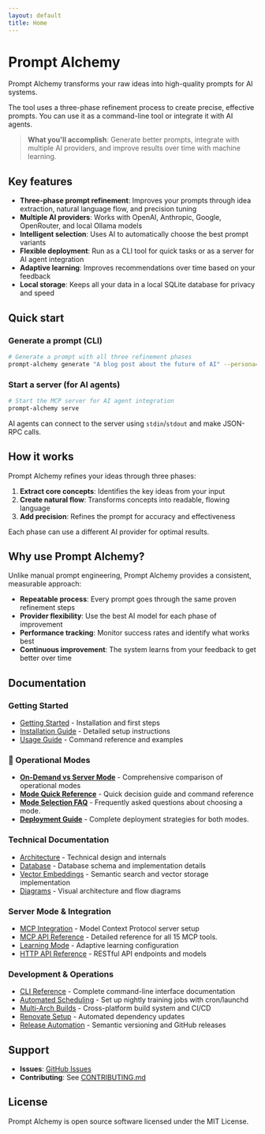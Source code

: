 ```yaml
---
layout: default
title: Home
---
```


# Prompt Alchemy

Prompt Alchemy transforms your raw ideas into high-quality prompts for AI systems. 

The tool uses a three-phase refinement process to create precise, effective prompts. You can use it as a command-line tool or integrate it with AI agents.

> **What you'll accomplish**: Generate better prompts, integrate with multiple AI providers, and improve results over time with machine learning.

## Key features

- **Three-phase prompt refinement**: Improves your prompts through idea extraction, natural language flow, and precision tuning
- **Multiple AI providers**: Works with OpenAI, Anthropic, Google, OpenRouter, and local Ollama models
- **Intelligent selection**: Uses AI to automatically choose the best prompt variants
- **Flexible deployment**: Run as a CLI tool for quick tasks or as a server for AI agent integration
- **Adaptive learning**: Improves recommendations over time based on your feedback
- **Local storage**: Keeps all your data in a local SQLite database for privacy and speed

## Quick start

### Generate a prompt (CLI)

```bash
# Generate a prompt with all three refinement phases
prompt-alchemy generate "A blog post about the future of AI" --persona=writing
```

### Start a server (for AI agents)

```bash
# Start the MCP server for AI agent integration
prompt-alchemy serve
```

AI agents can connect to the server using `stdin`/`stdout` and make JSON-RPC calls.

## How it works

Prompt Alchemy refines your ideas through three phases:

1. **Extract core concepts**: Identifies the key ideas from your input
2. **Create natural flow**: Transforms concepts into readable, flowing language  
3. **Add precision**: Refines the prompt for accuracy and effectiveness

Each phase can use a different AI provider for optimal results.

## Why use Prompt Alchemy?

Unlike manual prompt engineering, Prompt Alchemy provides a consistent, measurable approach:

- **Repeatable process**: Every prompt goes through the same proven refinement steps
- **Provider flexibility**: Use the best AI model for each phase of improvement  
- **Performance tracking**: Monitor success rates and identify what works best
- **Continuous improvement**: The system learns from your feedback to get better over time

## Documentation

### Getting Started
- [Getting Started](./getting-started) - Installation and first steps
- [Installation Guide](./installation) - Detailed setup instructions
- [Usage Guide](./usage) - Command reference and examples

### 🔄 Operational Modes
- **[On-Demand vs Server Mode](./on-demand-vs-server-mode)** - Comprehensive comparison of operational modes
- **[Mode Quick Reference](./mode-quick-reference)** - Quick decision guide and command reference
- **[Mode Selection FAQ](./mode-faq)** - Frequently asked questions about choosing a mode.
- **[Deployment Guide](./deployment-guide)** - Complete deployment strategies for both modes.

### Technical Documentation
- [Architecture](./architecture) - Technical design and internals
- [Database](./database) - Database schema and implementation details
- [Vector Embeddings](./vector-embeddings) - Semantic search and vector storage implementation
- [Diagrams](./diagrams) - Visual architecture and flow diagrams

### Server Mode & Integration
- [MCP Integration](./mcp-integration) - Model Context Protocol server setup
- [MCP API Reference](./mcp-api-reference) - Detailed reference for all 15 MCP tools.
- [Learning Mode](./learning-mode) - Adaptive learning configuration
- [HTTP API Reference](./http-api-reference) - RESTful API endpoints and models

### Development & Operations
- [CLI Reference](./cli-reference) - Complete command-line interface documentation
- [Automated Scheduling](./scheduling) - Set up nightly training jobs with cron/launchd
- [Multi-Arch Builds](./multi-arch-builds) - Cross-platform build system and CI/CD
- [Renovate Setup](./renovate-setup) - Automated dependency updates
- [Release Automation](./release-automation) - Semantic versioning and GitHub releases

## Support

- **Issues**: [GitHub Issues](https://github.com/jonwraymond/prompt-alchemy/issues)
- **Contributing**: See [CONTRIBUTING.md](https://github.com/jonwraymond/prompt-alchemy/blob/main/CONTRIBUTING.md)

## License

Prompt Alchemy is open source software licensed under the MIT License.